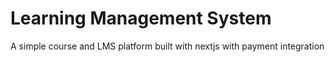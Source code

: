 # Learning Management System

A simple course and LMS platform built with nextjs with payment integration
